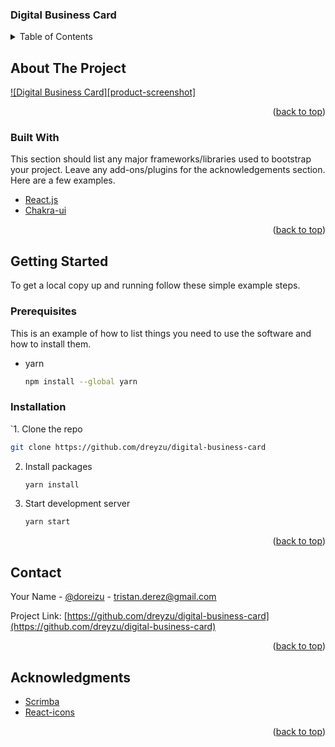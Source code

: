 ### Digital Business Card

<div id="top"></div>

<!-- TABLE OF CONTENTS -->
<details>
  <summary>Table of Contents</summary>
  <ol>
    <li>
      <a href="#about-the-project">About The Project</a>
      <ul>
        <li><a href="#built-with">Built With</a></li>
      </ul>
    </li>
    <li>
      <a href="#getting-started">Getting Started</a>
      <ul>
        <li><a href="#prerequisites">Prerequisites</a></li>
        <li><a href="#installation">Installation</a></li>
      </ul>
    </li>
    <li><a href="#contact">Contact</a></li>
    <li><a href="#acknowledgments">Acknowledgments</a></li>
  </ol>
</details>

<!-- ABOUT THE PROJECT -->

## About The Project

[![Digital Business Card][product-screenshot]](https://i.ibb.co/wrzNkHN/Digital-business-card.png)

<p align="right">(<a href="#top">back to top</a>)</p>

### Built With

This section should list any major frameworks/libraries used to bootstrap your project. Leave any add-ons/plugins for the acknowledgements section. Here are a few examples.

- [React.js](https://reactjs.org/)
- [Chakra-ui](https://chakra-ui.com/)

<p align="right">(<a href="#top">back to top</a>)</p>

<!-- GETTING STARTED -->

## Getting Started

To get a local copy up and running follow these simple example steps.

### Prerequisites

This is an example of how to list things you need to use the software and how to install them.

- yarn
  ```sh
  npm install --global yarn
  ```

### Installation

`1. Clone the repo

```sh
git clone https://github.com/dreyzu/digital-business-card
```

2. Install packages
   ```sh
   yarn install
   ```
3. Start development server
   ```sh
   yarn start
   ```

<p align="right">(<a href="#top">back to top</a>)</p>

<!-- CONTACT -->

## Contact

Your Name - [@doreizu](https://twitter.com/doreizu) - tristan.derez@gmail.com

Project Link: [https://github.com/dreyzu/digital-business-card](https://github.com/dreyzu/digital-business-card)

<p align="right">(<a href="#top">back to top</a>)</p>

<!-- ACKNOWLEDGMENTS -->

## Acknowledgments

- [Scrimba](https://scrimba.com/learn/learnreact/section-1-solo-project-coce646e88eea46f91af43ca4)
- [React-icons](https://react-icons.github.io/react-icons/)

<p align="right">(<a href="#top">back to top</a>)</p>
